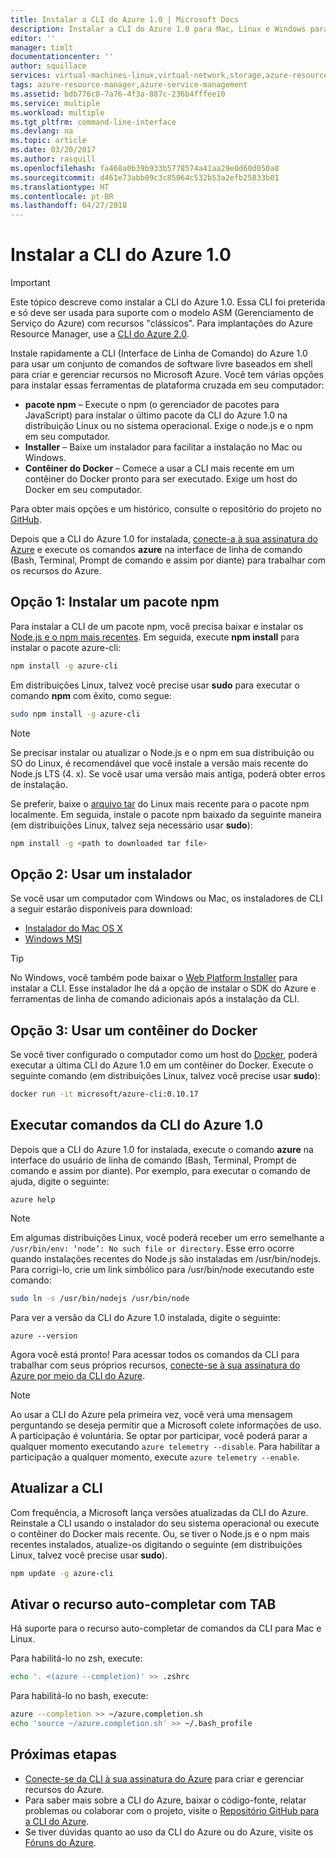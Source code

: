 ```yaml
---
title: Instalar a CLI do Azure 1.0 | Microsoft Docs
description: Instalar a CLI do Azure 1.0 para Mac, Linux e Windows para começar a usar os serviços do Azure
editor: ''
manager: timlt
documentationcenter: ''
author: squillace
services: virtual-machines-linux,virtual-network,storage,azure-resource-manager
tags: azure-resource-manager,azure-service-management
ms.assetid: bdb776c8-7a76-4f3a-887c-236b4fffee10
ms.service: multiple
ms.workload: multiple
ms.tgt_pltfrm: command-line-interface
ms.devlang: na
ms.topic: article
ms.date: 03/20/2017
ms.author: rasquill
ms.openlocfilehash: fa468a0b39b933b5778574a41aa29e0d60d050a8
ms.sourcegitcommit: d461e73abb09c3c85064c532b53a2efb25833b01
ms.translationtype: HT
ms.contentlocale: pt-BR
ms.lasthandoff: 04/27/2018
---
```

# <a name="install-the-azure-cli-10"></a>Instalar a CLI do Azure 1.0

> [!IMPORTANT]
> Este tópico descreve como instalar a CLI do Azure 1.0. Essa CLI foi preterida e só deve ser usada para suporte com o modelo ASM (Gerenciamento de Serviço do Azure) com recursos "clássicos".
> Para implantações do Azure Resource Manager, use a [CLI do Azure 2.0](/cli/azure).

Instale rapidamente a CLI (Interface de Linha de Comando) do Azure 1.0 para usar um conjunto de comandos de software livre baseados em shell para criar e gerenciar recursos no Microsoft Azure. Você tem várias opções para instalar essas ferramentas de plataforma cruzada em seu computador:

* **pacote npm** – Execute o npm (o gerenciador de pacotes para JavaScript) para instalar o último pacote da CLI do Azure 1.0 na distribuição Linux ou no sistema operacional. Exige o node.js e o npm em seu computador.
* **Installer** – Baixe um instalador para facilitar a instalação no Mac ou Windows.
* **Contêiner do Docker** – Comece a usar a CLI mais recente em um contêiner do Docker pronto para ser executado. Exige um host do Docker em seu computador.

Para obter mais opções e um histórico, consulte o repositório do projeto no [GitHub](https://github.com/azure/azure-xplat-cli).

Depois que a CLI do Azure 1.0 for instalada, [conecte-a à sua assinatura do Azure](/cli/azure/authenticate-azure-cli) e execute os comandos **azure** na interface de linha de comando (Bash, Terminal, Prompt de comando e assim por diante) para trabalhar com os recursos do Azure.

## <a name="option-1-install-an-npm-package"></a>Opção 1: Instalar um pacote npm
Para instalar a CLI de um pacote npm, você precisa baixar e instalar os [Node.js e o npm mais recentes](https://nodejs.org/en/download/package-manager/). Em seguida, execute **npm install** para instalar o pacote azure-cli:

```bash
npm install -g azure-cli
```

Em distribuições Linux, talvez você precise usar **sudo** para executar o comando **npm** com êxito, como segue:

```bash
sudo npm install -g azure-cli
```

> [!NOTE]
> Se precisar instalar ou atualizar o Node.js e o npm em sua distribuição ou SO do Linux, é recomendável que você instale a versão mais recente do Node.js LTS (4. x). Se você usar uma versão mais antiga, poderá obter erros de instalação.

Se preferir, baixe o [arquivo tar][linux-installer] do Linux mais recente para o pacote npm localmente. Em seguida, instale o pacote npm baixado da seguinte maneira (em distribuições Linux, talvez seja necessário usar **sudo**):

```bash
npm install -g <path to downloaded tar file>
```

## <a name="option-2-use-an-installer"></a>Opção 2: Usar um instalador
Se você usar um computador com Windows ou Mac, os instaladores de CLI a seguir estarão disponíveis para download:

* [Instalador do Mac OS X][mac-installer]
* [Windows MSI][windows-installer]

> [!TIP]
> No Windows, você também pode baixar o [Web Platform Installer](https://go.microsoft.com/?linkid=9828653) para instalar a CLI. Esse instalador lhe dá a opção de instalar o SDK do Azure e ferramentas de linha de comando adicionais após a instalação da CLI.

## <a name="option-3-use-a-docker-container"></a>Opção 3: Usar um contêiner do Docker
Se você tiver configurado o computador como um host do [Docker](https://docs.docker.com/engine/understanding-docker/), poderá executar a última CLI do Azure 1.0 em um contêiner do Docker. Execute o seguinte comando (em distribuições Linux, talvez você precise usar **sudo**):

```bash
docker run -it microsoft/azure-cli:0.10.17
```

## <a name="run-azure-cli-10-commands"></a>Executar comandos da CLI do Azure 1.0
Depois que a CLI do Azure 1.0 for instalada, execute o comando **azure** na interface do usuário de linha de comando (Bash, Terminal, Prompt de comando e assim por diante). Por exemplo, para executar o comando de ajuda, digite o seguinte:

```azurecli
azure help
```

> [!NOTE]
> Em algumas distribuições Linux, você poderá receber um erro semelhante a `/usr/bin/env: ‘node’: No such file or directory`. Esse erro ocorre quando instalações recentes do Node.js são instaladas em /usr/bin/nodejs. Para corrigi-lo, crie um link simbólico para /usr/bin/node executando este comando:

```bash
sudo ln -s /usr/bin/nodejs /usr/bin/node
```

Para ver a versão da CLI do Azure 1.0 instalada, digite o seguinte:

```azurecli
azure --version
```

Agora você está pronto! Para acessar todos os comandos da CLI para trabalhar com seus próprios recursos, [conecte-se à sua assinatura do Azure por meio da CLI do Azure](/cli/azure/authenticate-azure-cli).

> [!NOTE]
> Ao usar a CLI do Azure pela primeira vez, você verá uma mensagem perguntando se deseja permitir que a Microsoft colete informações de uso. A participação é voluntária. Se optar por participar, você poderá parar a qualquer momento executando `azure telemetry --disable`. Para habilitar a participação a qualquer momento, execute `azure telemetry --enable`.

## <a name="update-the-cli"></a>Atualizar a CLI
Com frequência, a Microsoft lança versões atualizadas da CLI do Azure. Reinstale a CLI usando o instalador do seu sistema operacional ou execute o contêiner do Docker mais recente. Ou, se tiver o Node.js e o npm mais recentes instalados, atualize-os digitando o seguinte (em distribuições Linux, talvez você precise usar **sudo**).

```bash
npm update -g azure-cli
```

## <a name="enable-tab-completion"></a>Ativar o recurso auto-completar com TAB
Há suporte para o recurso auto-completar de comandos da CLI para Mac e Linux.

Para habilitá-lo no zsh, execute:

```bash
echo '. <(azure --completion)' >> .zshrc
```

Para habilitá-lo no bash, execute:

```bash
azure --completion >> ~/azure.completion.sh
echo 'source ~/azure.completion.sh' >> ~/.bash_profile
```


## <a name="next-steps"></a>Próximas etapas
* [Conecte-se da CLI à sua assinatura do Azure](/cli/azure/authenticate-azure-cli) para criar e gerenciar recursos do Azure.
* Para saber mais sobre a CLI do Azure, baixar o código-fonte, relatar problemas ou colaborar com o projeto, visite o [Repositório GitHub para a CLI do Azure](https://github.com/azure/azure-xplat-cli).
* Se tiver dúvidas quanto ao uso da CLI do Azure ou do Azure, visite os [Fóruns do Azure](https://social.msdn.microsoft.com/Forums/en-US/home?forum=azurescripting).


[mac-installer]: http://aka.ms/mac-azure-cli
[windows-installer]: http://aka.ms/webpi-azure-cli
[linux-installer]: http://aka.ms/linux-azure-cli
[cliasm]: /cli/azure/get-started-with-az-cli2
[cliarm]: ./virtual-machines/azure-cli-arm-commands.md

